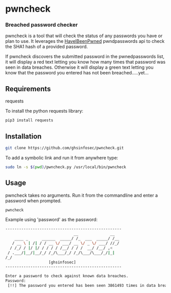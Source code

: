 # pwncheck
### Breached password checker
pwncheck is a tool that will check the status of any passwords you have or plan to use. It leverages the [HaveIBeenPwned](https://haveibeenpwned.com) pwndpasswords api to check the SHA1 hash of a provided password.

If pwncheck discovers the submitted password in the pwnedpasswords list, it will display a red text letting you know how many times that password was seen in data breaches. Otherwise it will display a green text letting you know that the password you entered has not been breached.....yet...

## Requirements
requests

To install the python requests library:
```bash
pip3 install requests
```

## Installation
```bash
git clone https://github.com/ghsinfosec/pwncheck.git
```

To add a symbolic link and run it from anywhere type:
```bash
sudo ln -s $(pwd)/pwncheck.py /usr/local/bin/pwncheck
```

## Usage
pwncheck takes no arguments. Run it from the commandline and enter a password when prompted.
```bash
pwncheck
```

Example using 'password' as the password:
```bash
---------------------------------------------------
                              __              __  
    ____ _      ______  _____/ /_  ___  _____/ /__
   / __ \ | /| / / __ \/ ___/ __ \/ _ \/ ___/ //_/
  / /_/ / |/ |/ / / / / /__/ / / /  __/ /__/ ,<   
 / .___/|__/|__/_/ /_/\___/_/ /_/\___/\___/_/|_|  
/_/                                               
                   [ghsinfosec]                   
---------------------------------------------------

Enter a password to check against known data breaches.
Password: 
 [!!] The password you entered has been seen 3861493 times in data breaches! Do NOT use this password! [!!]

```
